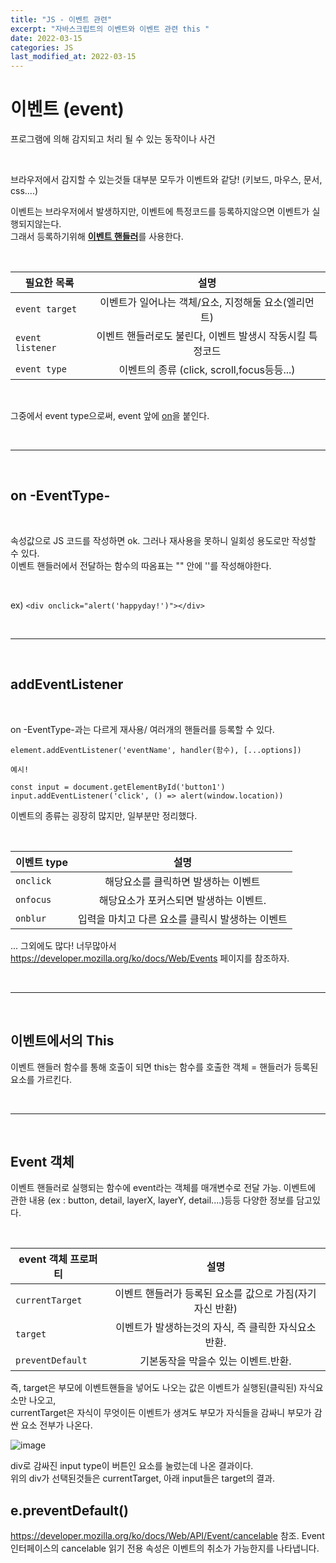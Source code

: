 ```yaml
---
title: "JS - 이벤트 관련"
excerpt: "자바스크립트의 이벤트와 이벤트 관련 this "
date: 2022-03-15
categories: JS
last_modified_at: 2022-03-15
---
```


# 이벤트 (event)

프로그램에 의해 감지되고 처리 될 수 있는 동작이나 사건

<br>

브라우저에서 감지할 수 있는것들 대부분 모두가 이벤트와 같당! (키보드, 마우스, 문서, css....)

이벤트는 브라우저에서 발생하지만, 이벤트에 특정코드를 등록하지않으면 이벤트가 실행되지않는다.  
그래서 등록하기위해 <u><b>이벤트 핸들러</b></u>를 사용한다.

<br>

| 필요한 목록      |                           설명                            |
| ---------------- | :-------------------------------------------------------: |
| `event target`   |   이벤트가 일어나는 객체/요소, 지정해둘 요소(엘리먼트)    |
| `event listener` | 이벤트 핸들러로도 불린다, 이벤트 발생시 작동시킬 특정코드 |
| `event type`     |        이벤트의 종류 (click, scroll,focus등등...)         |

<br>

그중에서 event type으로써, event 앞에 <u>on</u>을 붙인다.

<br>

---

<br>

<h2> on -EventType- </h2>

<br>

속성값으로 JS 코드를 작성하면 ok. 그러나 재사용을 못하니 일회성 용도로만 작성할 수 있다.  
이벤트 핸들러에서 전달하는 함수의 따옴표는 "" 안에 ''를 작성해야한다.

<br>

ex) `<div onclick="alert('happyday!')"></div>`

<br>

---

<br>

<h2> addEventListener </h2>

<br>

on -EventType-과는 다르게 재사용/ 여러개의 핸들러를 등록할 수 있다.

```
element.addEventListener('eventName', handler(함수), [...options])

예시!

const input = document.getElementById('button1')
input.addEventListener('click', () => alert(window.location))
```

이벤트의 종류는 굉장히 많지만, 일부분만 정리했다.

<br>

| 이벤트 type |                       설명                       |
| ----------- | :----------------------------------------------: |
| `onclick`   |       해당요소를 클릭하면 발생하는 이벤트        |
| `onfocus`   |      해당요소가 포커스되면 발생하는 이벤트.      |
| `onblur`    | 입력을 마치고 다른 요소를 클릭시 발생하는 이벤트 |

... 그외에도 많다! 너무많아서  
https://developer.mozilla.org/ko/docs/Web/Events 페이지를 참조하자.

<br>

---

<br>

## 이벤트에서의 This

이벤트 핸들러 함수를 통해 호출이 되면 this는 함수를 호출한 객체 = 핸들러가 등록된 요소를 가르킨다.

<br>

---

<br>

## Event 객체

이벤트 핸들러로 실행되는 함수에 event라는 객체를 매개변수로 전달 가능.
이벤트에 관한 내용 (ex : button, detail, layerX, layerY, detail....)등등 다양한 정보를 담고있다.

<br>

| event 객체 프로퍼티 |                           설명                           |
| ------------------- | :------------------------------------------------------: |
| `currentTarget`     | 이벤트 핸들러가 등록된 요소를 값으로 가짐(자기자신 반환) |
| `target`            |   이벤트가 발생하는것의 자식, 즉 클릭한 자식요소 반환.   |
| `preventDefault`    |           기본동작을 막을수 있는 이벤트.반환.            |

즉, target은 부모에 이벤트핸들을 넣어도 나오는 값은 이벤트가 실행된(클릭된) 자식요소만 나오고,  
currentTarget은 자식이 무엇이든 이벤트가 생겨도 부모가 자식들을 감싸니 부모가 감싼 요소 전부가 나온다.

![image](https://user-images.githubusercontent.com/91597005/158390508-972d004a-e4bb-4fb0-a2ce-ee9d017a7b3e.png)

div로 감싸진 input type이 버튼인 요소를 눌렀는데 나온 결과이다.  
위의 div가 선택된것들은 currentTarget, 아래 input들은 target의 결과.

## e.preventDefault()

https://developer.mozilla.org/ko/docs/Web/API/Event/cancelable 참조.
Event 인터페이스의 cancelable 읽기 전용 속성은 이벤트의 취소가 가능한지를 나타냅니다.
